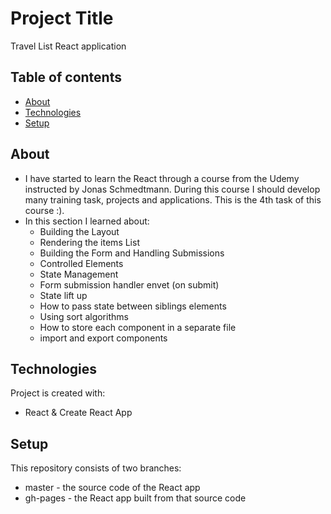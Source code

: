 # Project Title 
Travel List React application

## Table of contents
* [About](#about)
* [Technologies](#technologies)
* [Setup](#setup)

## About
- I have started to learn the React through a course from the Udemy instructed by Jonas Schmedtmann. During this course I should develop many training task, projects and applications. This is the 4th task of this course :).
- In this section I learned about:
  * Building the Layout
  * Rendering the items List
  * Building the Form and Handling Submissions
  * Controlled Elements
  * State Management
  * Form submission handler envet (on submit)
  * State lift up
  * How to pass state between siblings elements
  * Using sort algorithms
  * How to store each component in a separate file
  * import and export components
 
## Technologies
Project is created with:
* React & Create React App

## Setup
This repository consists of two branches:
* master - the source code of the React app
* gh-pages - the React app built from that source code
